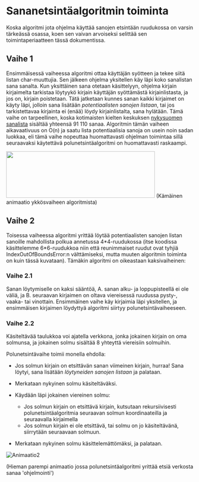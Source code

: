 # Sananetsintäalgoritmin toiminta

Koska algoritmi jota ohjelma käyttää sanojen etsintään ruudukossa on varsin tärkeässä osassa, koen sen vaivan arvoiseksi selittää sen toimintaperiaatteen tässä dokumentissa.

## Vaihe 1

Ensimmäisessä vaiheessa algoritmi ottaa käyttäjän syötteen ja tekee siitä listan char-muuttujia. Sen jälkeen ohjelma yksitellen käy läpi koko sanalistan sana sanalta. Kun yksittäinen sana otetaan käsittelyyn, ohjelma kirjain kirjaimelta tarkistaa löytyykö kirjain käyttäjän syöttämästä kirjainlistasta, ja jos on, kirjain poistetaan. Tätä jatketaan kunnes sanan kaikki kirjaimet on käyty läpi, jolloin sana lisätään *potentiaalisten sanojen listaan*, tai jos tarkistettavaa kirjainta ei (enää) löydy kirjainlistalta, sana hylätään. Tämä vaihe on tarpeellinen, koska kotimaisten kielten keskuksen [nykysuomen sanalista](http://kaino.kotus.fi/sanat/nykysuomi/) sisältää yhteensä 91&nbsp;110 sanaa. Algoritmin tämän vaiheen aikavaativuus on O(n) ja saatu lista potentiaalisia sanoja on usein noin sadan luokkaa, eli tämä vaihe nopeuttaa huomattavasti ohjelman toimintaa sillä seuraavaksi käytettävä polunetsintäalgoritmi on huomattavasti raskaampi.

<img src="https://github.com/tibe314/ot-harjoitustyo/blob/master/dokumentointi/algoritmianimaatio1.gif" width="400" height="125">
(Kämäinen animaatio ykkösvaiheen algoritmista)

## Vaihe 2

Toisessa vaiheessa algoritmi yrittää löytää potentiaalisten sanojen listan sanoille mahdollista polkua annetussa 4\*4-ruudukossa (itse koodissa käsittelemme 6\*6-ruudukkoa niin että reunimmaiset ruudut ovat tyhjiä IndexOutOfBoundsError:n välttämiseksi, mutta muuten algoritmin toiminta on kuin tässä kuvataan). Tämäkin algoritmi on oikeastaan kaksivaiheinen:

### Vaihe 2.1

Sanan löytymiselle on kaksi sääntöä, A. sanan alku- ja loppupisteellä ei ole väliä, ja B. seuraavan kirjaimen on oltava viereisessä ruudussa pysty-, vaaka- tai vinottain. Ensimmäinen vaihe käy kirjaimia läpi yksitellen, ja ensimmäisen kirjaimen löydyttyä algoritmi siirtyy polunetsintävaiheeseen.

### Vaihe 2.2

Käsiteltävää taulukkoa voi ajatella verkkona, jonka jokainen kirjain on oma solmunsa, ja jokainen solmu sisältää 8 yhteyttä viereisiin solmuihin.

Polunetsintävaihe toimii monella ehdolla:

- Jos solmun kirjain on etsittävän sanan viimeinen kirjain, hurraa! Sana löytyi, sana lisätään *löytyneiden sanojen listaan* ja palataan.

- Merkataan nykyinen solmu käsiteltäväksi.

- Käydään läpi jokainen viereinen solmu:
    - Jos solmun kirjain on etsittävä kirjain, kutsutaan rekursiivisesti polunetsintäalgoritmia seuraavan solmun koordinaateilla ja seuraavalla kirjaimella
    - Jos solmun kirjain ei ole etsittävä, tai solmu on jo käsiteltävänä, siirrytään seuraavaan solmuun.
    
- Merkataan nykyinen solmu käsittelemättömäksi, ja palataan.

![Animaatio2](https://github.com/tibe314/ot-harjoitustyo/blob/master/dokumentointi/algoritmianimaatio2.gif)

(Hieman parempi animaatio jossa polunetsintäalgoritmi yrittää etsiä verkosta sanaa 'ohjelmointi')
